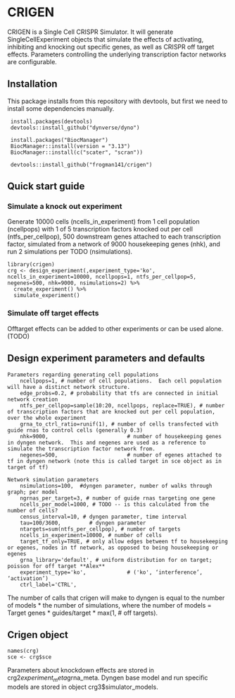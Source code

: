 # CRIGEN

CRIGEN is a Single Cell CRISPR Simulator.  It will generate SingleCellExperiment objects that simulate the effects of activating, inhibiting and knocking out specific genes, as well as CRISPR off target effects. Parameters controlling the underlying transcription factor networks are configurable.  

## Installation

This package installs from this repository with devtools, but first we need to install some dependencies manually.
```
 install.packages(devtools)
 devtools::install_github("dynverse/dyno")

 install.packages("BiocManager")
 BiocManager::install(version = "3.13")
 BiocManager::install(c("scater", "scran"))

 devtools::install_github("frogman141/crigen")
```

## Quick start guide


### Simulate a knock out experiment

Generate 10000 cells (ncells_in_experiment) from 1 cell population (ncellpops) with 1 of 5 transcription factors knocked out per cell (ntfs_per_cellpop), 500 downstream genes attached to each transcription factor, simulated from a network of 9000 housekeeping genes (nhk), and run 2 simulations per TODO (nsimulations).  

```
library(crigen)
crg <- design_experiment(,experiment_type='ko', ncells_in_experiment=10000, ncellpops=1, ntfs_per_cellpop=5, negenes=500, nhk=9000, nsimulations=2) %>%
  create_experiment() %>%
  simulate_experiment()
```

### Simulate off target effects

Offtarget effects can be added to other experiments or can be used alone. (TODO)


## Design experiment parameters and defaults

```
Parameters regarding generating cell populations
    ncellpops=1, # number of cell populations.  Each cell population will have a distinct network structure. 
    edge_probs=0.2, # probability that tfs are connected in initial network creation
    ntfs_per_cellpop=sample(10:20, ncellpops, replace=TRUE), # number of transcription factors that are knocked out per cell population, over the whole experiment
    grna_to_ctrl_ratio=runif(1), # number of cells transfected with guide rnas to control cells (generally 0.3)
    nhk=9000,                         # number of housekeeping genes in dyngen network.  This and negenes are used as a reference to simulate the transcription factor network from.
    negenes=500,                      # number of egenes attached to tf in dyngen network (note this is called target in sce object as in target of tf)
        
Network simulation parameters
    nsimulations=100,  #dyngen parameter, number of walks through graph; per model
    ngrnas_per_target=3, # number of guide rnas targeting one gene
    ncells_per_model=1000, # TODO -- is this calculated from the number of cells?
    census_interval=10, # dyngen parameter, time interval
    tau=100/3600,         # dyngen parameter
    ntargets=sum(ntfs_per_cellpop), # number of targets
    ncells_in_experiment=10000, # number of cells
    target_tf_only=TRUE, # only allow edges between tf to housekeeping or egenes, nodes in tf network, as opposed to being housekeeping or egenes
    grna_library='default', # uniform distribution for on target; poisson for off target **Alex**
    experiment_type='ko',             # ('ko', ‘interference’, ‘activation’)
    ctrl_label='CTRL',
```

The number of calls that crigen will make to dyngen is equal to the number of models * the number of simulations, where the number of models = Target genes * guides/target * max(1, # off targets).

## Crigen object

```
names(crg)
sce <- crg$sce
```

Parameters about knockdown effects are stored in crg2$experiment_meta$grna_meta.
Dyngen base model and run specific models are stored in object crg3$simulator_models.


